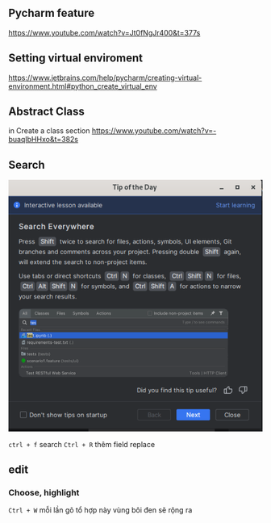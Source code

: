 

## Pycharm feature

https://www.youtube.com/watch?v=Jt0fNgJr400&t=377s


## Setting virtual enviroment
https://www.jetbrains.com/help/pycharm/creating-virtual-environment.html#python_create_virtual_env


## Abstract Class

in Create a class section
https://www.youtube.com/watch?v=-buaqIbHHxo&t=382s

## Search

![search](Search_pycharm.png "Search")

`ctrl + f` search `Ctrl + R` thêm field replace

## edit
### Choose, highlight
`Ctrl + W` mỗi lần gõ tổ hợp này vùng bôi đen sẽ rộng ra
